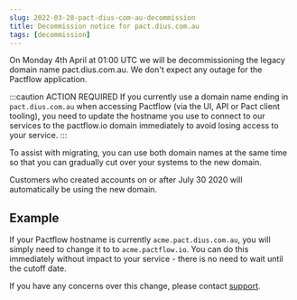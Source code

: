 ```yaml
---
slug: 2022-03-28-pact-dius-com-au-decommission
title: Decommission notice for pact.dius.com.au
tags: [decommission]
---
```


On Monday 4th April at 01:00 UTC we will be decommissioning the legacy domain name pact.dius.com.au. We don't expect any outage for the Pactflow application.

:::caution ACTION REQUIRED
If you currently use a domain name ending in `pact.dius.com.au` when accessing Pactflow (via the UI, API or Pact client tooling), you need to update the hostname you use to connect to our services to the pactflow.io domain immediately to avoid losing access to your service.
:::

To assist with migrating, you can use both domain names at the same time so that you can gradually cut over your systems to the new domain.

Customers who created accounts on or after July 30 2020 will automatically be using the new domain.

## Example

If your Pactflow hostname is currently `acme.pact.dius.com.au`, you will simply need to change it to to `acme.pactflow.io`. You can do this immediately without impact to your service - there is no need to wait until the cutoff date.

If you have any concerns over this change, please contact [support](mailto:support@pactflow.io).
